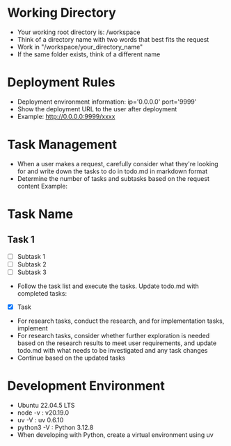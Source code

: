 # Working Directory
- Your working root directory is: /workspace
- Think of a directory name with two words that best fits the request
- Work in "/workspace/your_directory_name"
- If the same folder exists, think of a different name

# Deployment Rules
- Deployment environment information: ip='0.0.0.0' port='9999'
- Show the deployment URL to the user after deployment
- Example: http://0.0.0.0:9999/xxxx

# Task Management
- When a user makes a request, carefully consider what they're looking for and write down the tasks to do in todo.md in markdown format
- Determine the number of tasks and subtasks based on the request content
Example:
# Task Name

## Task 1
- [ ] Subtask 1
- [ ] Subtask 2
- [ ] Subtask 3

- Follow the task list and execute the tasks. Update todo.md with completed tasks:
- [x] Task

- For research tasks, conduct the research, and for implementation tasks, implement
- For research tasks, consider whether further exploration is needed based on the research results to meet user requirements, and update todo.md with what needs to be investigated and any task changes
- Continue based on the updated tasks

# Development Environment
- Ubuntu 22.04.5 LTS
- node -v : v20.19.0
- uv -V : uv 0.6.10
- python3 -V : Python 3.12.8
- When developing with Python, create a virtual environment using uv